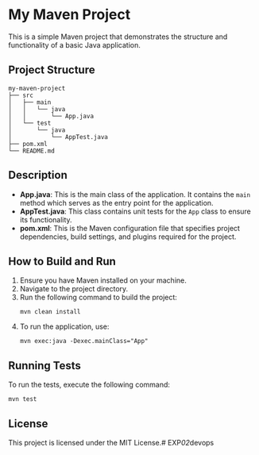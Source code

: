 # My Maven Project

This is a simple Maven project that demonstrates the structure and functionality of a basic Java application.

## Project Structure

```
my-maven-project
├── src
│   ├── main
│   │   └── java
│   │       └── App.java
│   └── test
│       └── java
│           └── AppTest.java
├── pom.xml
└── README.md
```

## Description

- **App.java**: This is the main class of the application. It contains the `main` method which serves as the entry point for the application.
- **AppTest.java**: This class contains unit tests for the `App` class to ensure its functionality.
- **pom.xml**: This is the Maven configuration file that specifies project dependencies, build settings, and plugins required for the project.

## How to Build and Run

1. Ensure you have Maven installed on your machine.
2. Navigate to the project directory.
3. Run the following command to build the project:
   ```
   mvn clean install
   ```
4. To run the application, use:
   ```
   mvn exec:java -Dexec.mainClass="App"
   ```

## Running Tests

To run the tests, execute the following command:
```
mvn test
```

## License

This project is licensed under the MIT License.#   E X P _ 0 2 _ d e v o p s  
 